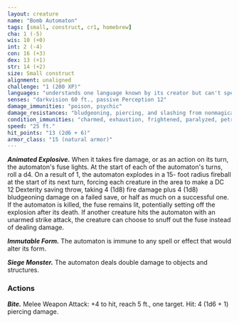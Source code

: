 ```yaml
---
layout: creature
name: "Bomb Automaton"
tags: [small, construct, cr1, homebrew]
cha: 1 (-5)
wis: 10 (+0)
int: 2 (-4)
con: 16 (+3)
dex: 13 (+1)
str: 14 (+2)
size: Small construct
alignment: unaligned
challenge: "1 (200 XP)"
languages: "understands one language known by its creator but can't speak"
senses: "darkvision 60 ft., passive Perception 12"
damage_immunities: "poison, psychic"
damage_resistances: "bludgeoning, piercing, and slashing from nonmagical attacks that aren't adamantine"
condition_immunities: "charmed, exhaustion, frightened, paralyzed, petrified, poisoned"
speed: "25 ft."
hit_points: "13 (2d6 + 6)"
armor_class: "15 (natural armor)"
---
```


***Animated Explosive.*** When it takes fire damage, or as
an action on its turn, the automaton's fuse lights. At
the start of each of the automaton's turns, roll a d4.
On a result of 1, the automaton explodes in a 15-
foot radius fireball at the start of its next turn,
forcing each creature in the area to make a DC 12
Dexterity saving throw, taking 4 (1d8) fire damage
plus 4 (1d8) bludgeoning damage on a failed save, or
half as much on a successful one.
If the automaton is killed, the fuse remains lit,
potentially setting off the explosion after its death. If
another creature hits the automaton with an
unarmed strike attack, the creature can choose to
snuff out the fuse instead of dealing damage.

***Immutable Form.*** The automaton is immune to any spell or
effect that would alter its form.

***Siege Monster.*** The automaton deals double damage to
objects and structures.

### Actions

***Bite.*** Melee Weapon Attack: +4 to hit, reach 5 ft., one
target. Hit: 4 (1d6 + 1) piercing damage.
